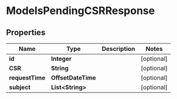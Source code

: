 

# ModelsPendingCSRResponse


## Properties

| Name | Type | Description | Notes |
|------------ | ------------- | ------------- | -------------|
|**id** | **Integer** |  |  [optional] |
|**CSR** | **String** |  |  [optional] |
|**requestTime** | **OffsetDateTime** |  |  [optional] |
|**subject** | **List&lt;String&gt;** |  |  [optional] |



